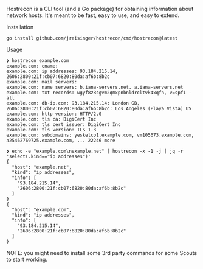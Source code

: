 Hostrecon is a CLI tool (and a Go package) for obtaining information about network hosts. It's meant to be fast, easy to use, and easy to extend.

Installation

```
go install github.com/jreisinger/hostrecon/cmd/hostrecon@latest
```

Usage

```
❯ hostrecon example.com
example.com: cname: 
example.com: ip addresses: 93.184.215.14, 2606:2800:21f:cb07:6820:80da:af6b:8b2c
example.com: mail servers: 
example.com: name servers: b.iana-servers.net, a.iana-servers.net
example.com: txt records: wgyf8z8cgvm2qmxpnbnldrcltvk4xqfn, v=spf1 -all
example.com: db-ip.com: 93.184.215.14: London GB, 2606:2800:21f:cb07:6820:80da:af6b:8b2c: Los Angeles (Playa Vista) US
example.com: http version: HTTP/2.0
example.com: tls ca: DigiCert Inc
example.com: tls cert issuer: DigiCert Inc
example.com: tls version: TLS 1.3
example.com: subdomains: yeskelco1.example.com, vm105673.example.com, a25462769725.example.com, ... 22246 more
```

```
❯ echo -e "example.com\nexample.net" | hostrecon -x -1 -j | jq -r 'select(.kind=="ip addresses")'
{
  "host": "example.net",
  "kind": "ip addresses",
  "info": [
    "93.184.215.14",
    "2606:2800:21f:cb07:6820:80da:af6b:8b2c"
  ]
}
{
  "host": "example.com",
  "kind": "ip addresses",
  "info": [
    "93.184.215.14",
    "2606:2800:21f:cb07:6820:80da:af6b:8b2c"
  ]
}
```

NOTE: you might need to install some 3rd party commands for some Scouts to start working.
